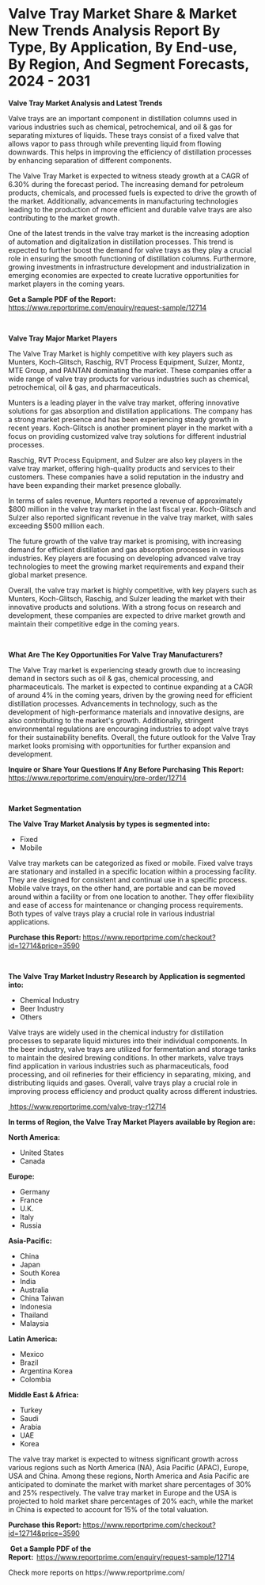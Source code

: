 <p><h1>Valve Tray Market Share & Market New Trends Analysis Report By Type, By Application, By End-use, By Region, And Segment Forecasts, 2024 - 2031</h1></p><p><strong>Valve Tray Market Analysis and Latest Trends</strong></p>
<p><p>Valve trays are an important component in distillation columns used in various industries such as chemical, petrochemical, and oil & gas for separating mixtures of liquids. These trays consist of a fixed valve that allows vapor to pass through while preventing liquid from flowing downwards. This helps in improving the efficiency of distillation processes by enhancing separation of different components.</p><p>The Valve Tray Market is expected to witness steady growth at a CAGR of 6.30% during the forecast period. The increasing demand for petroleum products, chemicals, and processed fuels is expected to drive the growth of the market. Additionally, advancements in manufacturing technologies leading to the production of more efficient and durable valve trays are also contributing to the market growth.</p><p>One of the latest trends in the valve tray market is the increasing adoption of automation and digitalization in distillation processes. This trend is expected to further boost the demand for valve trays as they play a crucial role in ensuring the smooth functioning of distillation columns. Furthermore, growing investments in infrastructure development and industrialization in emerging economies are expected to create lucrative opportunities for market players in the coming years.</p></p>
<p><strong>Get a Sample PDF of the Report:&nbsp;</strong> <a href="https://www.reportprime.com/enquiry/request-sample/12714">https://www.reportprime.com/enquiry/request-sample/12714</a></p>
<p>&nbsp;</p>
<p><strong>Valve Tray Major Market Players</strong></p>
<p><p>The Valve Tray Market is highly competitive with key players such as Munters, Koch-Glitsch, Raschig, RVT Process Equipment, Sulzer, Montz, MTE Group, and PANTAN dominating the market. These companies offer a wide range of valve tray products for various industries such as chemical, petrochemical, oil & gas, and pharmaceuticals.</p><p>Munters is a leading player in the valve tray market, offering innovative solutions for gas absorption and distillation applications. The company has a strong market presence and has been experiencing steady growth in recent years. Koch-Glitsch is another prominent player in the market with a focus on providing customized valve tray solutions for different industrial processes. </p><p>Raschig, RVT Process Equipment, and Sulzer are also key players in the valve tray market, offering high-quality products and services to their customers. These companies have a solid reputation in the industry and have been expanding their market presence globally. </p><p>In terms of sales revenue, Munters reported a revenue of approximately $800 million in the valve tray market in the last fiscal year. Koch-Glitsch and Sulzer also reported significant revenue in the valve tray market, with sales exceeding $500 million each.</p><p>The future growth of the valve tray market is promising, with increasing demand for efficient distillation and gas absorption processes in various industries. Key players are focusing on developing advanced valve tray technologies to meet the growing market requirements and expand their global market presence.</p><p>Overall, the valve tray market is highly competitive, with key players such as Munters, Koch-Glitsch, Raschig, and Sulzer leading the market with their innovative products and solutions. With a strong focus on research and development, these companies are expected to drive market growth and maintain their competitive edge in the coming years.</p></p>
<p>&nbsp;</p>
<p><strong>What Are The Key Opportunities For Valve Tray Manufacturers?</strong></p>
<p><p>The Valve Tray market is experiencing steady growth due to increasing demand in sectors such as oil & gas, chemical processing, and pharmaceuticals. The market is expected to continue expanding at a CAGR of around 4% in the coming years, driven by the growing need for efficient distillation processes. Advancements in technology, such as the development of high-performance materials and innovative designs, are also contributing to the market's growth. Additionally, stringent environmental regulations are encouraging industries to adopt valve trays for their sustainability benefits. Overall, the future outlook for the Valve Tray market looks promising with opportunities for further expansion and development.</p></p>
<p><strong>Inquire or Share Your Questions If Any Before Purchasing This Report:</strong> <a href="https://www.reportprime.com/enquiry/pre-order/12714">https://www.reportprime.com/enquiry/pre-order/12714</a></p>
<p>&nbsp;</p>
<p><strong>Market Segmentation</strong></p>
<p><strong>The Valve Tray Market Analysis by types is segmented into:</strong></p>
<p><ul><li>Fixed</li><li>Mobile</li></ul></p>
<p><p>Valve tray markets can be categorized as fixed or mobile. Fixed valve trays are stationary and installed in a specific location within a processing facility. They are designed for consistent and continual use in a specific process. Mobile valve trays, on the other hand, are portable and can be moved around within a facility or from one location to another. They offer flexibility and ease of access for maintenance or changing process requirements. Both types of valve trays play a crucial role in various industrial applications.</p></p>
<p><strong>Purchase this Report:&nbsp;</strong><a href="https://www.reportprime.com/checkout?id=12714&price=3590">https://www.reportprime.com/checkout?id=12714&price=3590</a></p>
<p>&nbsp;</p>
<p><strong>The Valve Tray Market Industry Research by Application is segmented into:</strong></p>
<p><ul><li>Chemical Industry</li><li>Beer Industry</li><li>Others</li></ul></p>
<p><p>Valve trays are widely used in the chemical industry for distillation processes to separate liquid mixtures into their individual components. In the beer industry, valve trays are utilized for fermentation and storage tanks to maintain the desired brewing conditions. In other markets, valve trays find application in various industries such as pharmaceuticals, food processing, and oil refineries for their efficiency in separating, mixing, and distributing liquids and gases. Overall, valve trays play a crucial role in improving process efficiency and product quality across different industries.</p></p>
<p><a href="https://www.reportprime.com/valve-tray-r12714">&nbsp;https://www.reportprime.com/valve-tray-r12714</a></p>
<p><strong>In terms of Region, the Valve Tray Market Players available by Region are:</strong></p>
<p>
    <p> <strong> North America: </strong>
        <ul>
            <li>United States</li>
            <li>Canada</li>
        </ul>
        </p> 
    <p> <strong> Europe: </strong>
        <ul>
            <li>Germany</li>
            <li>France</li>
            <li>U.K.</li>
            <li>Italy</li>
            <li>Russia</li>
        </ul>
        </p> 
    <p> <strong> Asia-Pacific: </strong>
        <ul>
            <li>China</li>
            <li>Japan</li>
            <li>South Korea</li>
            <li>India</li>
            <li>Australia</li>
            <li>China Taiwan</li>
            <li>Indonesia</li>
            <li>Thailand</li>
            <li>Malaysia</li>
        </ul>
        </p> 
    <p> <strong> Latin America: </strong>
        <ul>
            <li>Mexico</li>
            <li>Brazil</li>
            <li>Argentina Korea</li>
            <li>Colombia</li>
        </ul>
        </p> 
    <p> <strong> Middle East & Africa: </strong>
        <ul>
            <li>Turkey</li>
            <li>Saudi</li>
            <li>Arabia</li>
            <li>UAE</li>
            <li>Korea</li>
        </ul>
    </p>
    </p>
<p><p>The valve tray market is expected to witness significant growth across various regions such as North America (NA), Asia Pacific (APAC), Europe, USA and China. Among these regions, North America and Asia Pacific are anticipated to dominate the market with market share percentages of 30% and 25% respectively. The valve tray market in Europe and the USA is projected to hold market share percentages of 20% each, while the market in China is expected to account for 15% of the total valuation.</p></p>
<p><strong>Purchase this Report: </strong><a href="https://www.reportprime.com/checkout?id=12714&price=3590">https://www.reportprime.com/checkout?id=12714&price=3590</a></p>
<p>&nbsp;<strong>Get a Sample PDF of the Report:&nbsp;&nbsp;</strong><a href="https://www.reportprime.com/enquiry/request-sample/12714">https://www.reportprime.com/enquiry/request-sample/12714</a></p>
<p><strong></strong></p>
<p>Check more reports on https://www.reportprime.com/</p>